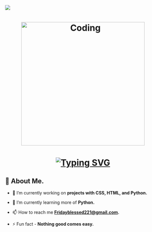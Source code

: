 <img src="https://readme-typing-svg.herokuapp.com/?lines=Welcome+to+my+GitHub+page!&center=true&size=20">
</p>
<p align="center">
</p>
<h1

<p  align='center'>
	<img alt="Coding" width='400'src='https://cdn.dribbble.com/users/1059583/screenshots/4171367/media/34e69eb61a7bd8dea1c957a8b82605a7.gif'></img>
	<br>
</p>
 

<p align="center">
</p>


<h1 align="center"> <a href="https://git.io/typing-svg"><img src="https://readme-typing-svg.demolab.com?font=Fira+Code&size=30&pause=1000&color=ed412c&multiline=true&width=600&lines=Hi,+👋🏽+I'm+Friday+Blessed." alt="Typing SVG" /></a></h1>


## 🙋 About Me.

- 🔭 I’m currently working on **projects with  CSS, HTML, and Python.**

- 🌱 I’m currently learning more of **Python.**

- 📫 How to reach me **Fridayblessed221@gmail.com.**

- ⚡ Fun fact - **Nothing good comes easy.**
